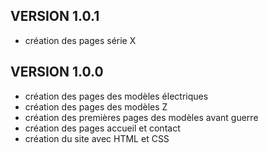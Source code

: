 ## VERSION 1.0.1
* création des pages série X
## VERSION 1.0.0
* création des pages des modèles électriques
* création des pages des modèles Z
* création des premières pages des modèles avant guerre
* création des pages accueil et contact
* création du site avec HTML et CSS
